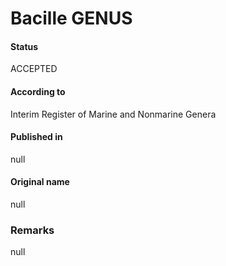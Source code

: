 # Bacille GENUS

#### Status
ACCEPTED

#### According to
Interim Register of Marine and Nonmarine Genera

#### Published in
null

#### Original name
null

### Remarks
null